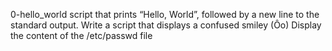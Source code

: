 0-hello_world script that prints “Hello, World”, followed by a new line to the standard output.
Write a script that displays a confused smiley (Ôo)
Display the content of the /etc/passwd file
